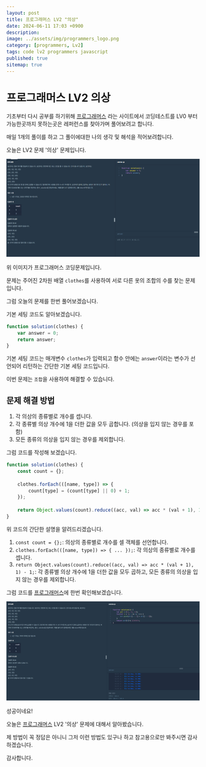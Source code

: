```yaml
---
layout: post
title: 프로그래머스 LV2 "의상"
date: 2024-06-11 17:03 +0900
description: 
image: ../assets/img/programmers_logo.png
category: [programmers, Lv2]
tags: code lv2 programmers javascript
published: true
sitemap: true
---
```


# 프로그래머스 LV2 의상

  기초부터 다시 공부를 하기위해 [프로그래머스](https://programmers.co.kr/) 라는 사이트에서
  코딩테스트를 LV0 부터 가능한곳까지 못하는곳은 레퍼런스를 찾아가며 풀어보려고 합니다.

  매일 1개의 풀이를 하고 그 풀이에대한 나의 생각 및 해석을 적어보려합니다.

  오늘은 LV2 문제 '의상' 문제입니다.

  ![프로그래머스 이미지](/assets/img/post56_01.png)

  위 이미지가 프로그래머스 코딩문제입니다.
  
  문제는 주어진 2차원 배열 `clothes`를 사용하여 서로 다른 옷의 조합의 수를 찾는 문제입니다.

  그럼 오늘의 문제를 한번 풀어보겠습니다.

  기본 세팅 코드도 알아보겠습니다.

```javascript
function solution(clothes) {
    var answer = 0;
    return answer;
}
```

기본 세팅 코드는 매개변수 `clothes`가 입력되고 함수 안에는 `answer`이라는 변수가 선언되어 리턴하는 간단한 기본 세팅 코드입니다.

이번 문제는 `조합`을 사용하여 해결할 수 있습니다.

## 문제 해결 방법

1. 각 의상의 종류별로 개수를 셉니다.
2. 각 종류별 의상 개수에 1을 더한 값을 모두 곱합니다. (의상을 입지 않는 경우를 포함)
3. 모든 종류의 의상을 입지 않는 경우를 제외합니다.

그럼 코드를 작성해 보겠습니다.

```javascript
function solution(clothes) {
    const count = {};
    
    clothes.forEach(([name, type]) => {
        count[type] = (count[type] || 0) + 1;
    });
    
    return Object.values(count).reduce((acc, val) => acc * (val + 1), 1) - 1;
}
```

위 코드의 간단한 설명을 알려드리겠습니다.

1. `const count = {};`: 의상의 종류별로 개수를 셀 객체를 선언합니다.
2. `clothes.forEach(([name, type]) => { ... });`: 각 의상의 종류별로 개수를 셉니다.
3. `return Object.values(count).reduce((acc, val) => acc * (val + 1), 1) - 1;`: 각 종류별 의상 개수에 1을 더한 값을 모두 곱하고, 모든 종류의 의상을 입지 않는 경우를 제외합니다.

그럼 코드를 [프로그래머스](https://programmers.co.kr/)에 한번 확인해보겠습니다.

![프로그래머스 이미지](/assets/img/post56_02.png)

성공이네요!

오늘은 [프로그래머스](https://programmers.co.kr/) LV2 '의상' 문제에 대해서 알아봤습니다.

제 방법이 꼭 정답은 아니니 그저 이런 방법도 있구나 하고 참고용으로만 봐주시면 감사하겠습니다.

감사합니다.

